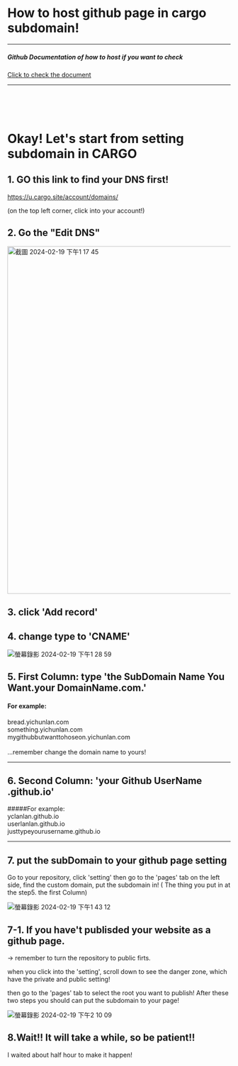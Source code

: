 # How to host github page in cargo subdomain!

<hr>


##### Github Documentation of how to host if you want to check


<a href="https://docs.github.com/en/pages/configuring-a-custom-domain-for-your-github-pages-site/managing-a-custom-domain-for-your-github-pages-site#dns-records-for-your-custom-domain">Click to check the document </a>

<hr>
<br>
<br>
<br>

# Okay! Let's start from setting subdomain in CARGO

## 1. GO this link to find your DNS first!

https://u.cargo.site/account/domains/

(on the top left corner, click into your account!)


## 2. Go the "Edit DNS" 

<img width="785" alt="截圖 2024-02-19 下午1 17 45" src="https://github.com/yclanlan/WebArtAsSite/assets/97862198/906927f4-2aee-4db3-b1b4-f43ef4c6688c">

## 3. click 'Add record' 
## 4. change type to 'CNAME'

![螢幕錄影 2024-02-19 下午1 28 59](https://github.com/yclanlan/WebArtAsSite/assets/97862198/2aa35be5-a561-41da-abe4-8441f42e7eef)


## 5. First Column: type 'the SubDomain Name You Want.your DomainName.com.' 

#### For example: <br>
bread.yichunlan.com<br>
something.yichunlan.com<br>
mygithubbutwanttohoseon.yichunlan.com<br>
<br>
...remember change the domain name to yours!<br>

<!-- (remember the last '.', cargo will change the link directly to "github" when you chick "save") -->

<hr/>

## 6. Second Column: 'your Github UserName .github.io'
#####For example: <br>
yclanlan.github.io<br>
userlanlan.github.io<br>
justtypeyourusername.github.io<br>

<!-- (remember the last '.' again") -->

<hr/>

## 7. put the subDomain to your github page setting
Go to your repository, click 'setting' then go to the 'pages' tab on the left side, find the custom domain, put the subdomain in! ( The thing you put in at the step5. the first Column)

![螢幕錄影 2024-02-19 下午1 43 12](https://github.com/yclanlan/WebArtAsSite/assets/97862198/6e07dc05-9e87-4885-bd40-2d6f33a2f1a2)

## 7-1. If you have't publisded your website as a github page.
-> remember to turn the repository to public firts.

when you click into the 'setting', scroll down to see the danger zone, which have the private and public setting!

then go to the 'pages' tab to select the root you want to publish! After these two steps you should can put the subdomain to your page!

![螢幕錄影 2024-02-19 下午2 10 09](https://github.com/yclanlan/WebArtAsSite/assets/97862198/a57035e9-aeeb-47e2-b5e2-18fccdd182d9)





## 8.Wait!! It will take a while, so be patient!!

I waited about half hour to make it happen!




